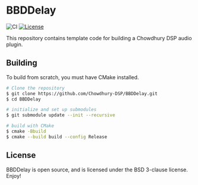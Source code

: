# BBDDelay

![CI](https://github.com/Chowdhury-DSP/BBDDelay/workflows/CI/badge.svg)
[![License](https://img.shields.io/badge/License-BSD-blue.svg)](https://opensource.org/licenses/BSD-3-Clause)

This repository contains template code for building a Chowdhury DSP
audio plugin.

## Building

To build from scratch, you must have CMake installed.

```bash
# Clone the repository
$ git clone https://github.com/Chowdhury-DSP/BBDDelay.git
$ cd BBDDelay

# initialize and set up submodules
$ git submodule update --init --recursive

# build with CMake
$ cmake -Bbuild
$ cmake --build build --config Release
```

## License

BBDDelay is open source, and is licensed under the BSD 3-clause license.
Enjoy!
